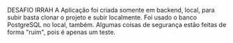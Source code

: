 DESAFIO IRRAH
A Aplicação foi criada somente em backend, local, para subir basta clonar o projeto e subir localmente. 
Foi usado o banco PostgreSQL no local, também. Algumas coisas de segurança estão feitas de forma "ruim", pois é apenas um teste.
